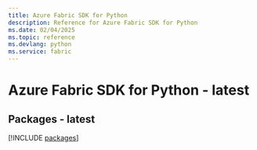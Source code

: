 ```yaml
---
title: Azure Fabric SDK for Python
description: Reference for Azure Fabric SDK for Python
ms.date: 02/04/2025
ms.topic: reference
ms.devlang: python
ms.service: fabric
---
```

# Azure Fabric SDK for Python - latest
## Packages - latest
[!INCLUDE [packages](fabric-index.md)]